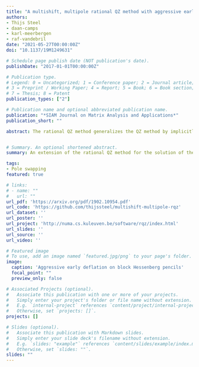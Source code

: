 ```yaml
---
title: "A multishift, multipole rational QZ method with aggressive early deflation"
authors:
- Thijs Steel
- daan-camps
- karl-meerbergen
- raf-vandebril
date: "2021-05-27T00:00:00Z"
doi: "10.1137/19M1249631"

# Schedule page publish date (NOT publication's date).
publishDate: "2017-01-01T00:00:00Z"

# Publication type.
# Legend: 0 = Uncategorized; 1 = Conference paper; 2 = Journal article;
# 3 = Preprint / Working Paper; 4 = Report; 5 = Book; 6 = Book section;
# 7 = Thesis; 8 = Patent
publication_types: ["2"]

# Publication name and optional abbreviated publication name.
publication: "*SIAM Journal on Matrix Analysis and Applications*"
publication_short: ""

abstract: The rational QZ method generalizes the QZ method by implicitly supporting rational subspace iteration. In this paper we extend the rational QZ method by introducing shifts and poles of higher multiplicity in the Hessenberg pencil, which is a pencil consisting of two Hessenberg matrices. The result is a multishift, multipole iteration on block Hessenberg pencils which allows one to stick to real arithmetic for a real input pencil. In combination with optimally packed shifts and aggressive early deflation as an advanced deflation technique we obtain an efficient method for the dense generalized eigenvalue problem. In the numerical experiments we compare the results with state-of-the-art routines for the generalized eigenvalue problem and show that we are competitive in terms of speed and accuracy.


# Summary. An optional shortened abstract.
summary: An extension of the rational QZ method for the solution of the real generalized eigenvalue problems with aggressive early deflation.

tags:
- Pole swapping
featured: true

# links:
# - name: ""
#   url: ""
url_pdf: 'https://arxiv.org/pdf/1902.10954.pdf'
url_code: 'https://github.com/thijssteel/multishift-multipole-rqz'
url_dataset: ''
url_poster: ''
url_project: 'http://numa.cs.kuleuven.be/software/rqz/index.html'
url_slides: ''
url_source: ''
url_video: ''

# Featured image
# To use, add an image named `featured.jpg/png` to your page's folder. 
image:
  caption: 'Aggressive early deflation on block Hessenberg pencils'
  focal_point: ""
  preview_only: false

# Associated Projects (optional).
#   Associate this publication with one or more of your projects.
#   Simply enter your project's folder or file name without extension.
#   E.g. `internal-project` references `content/project/internal-project/index.md`.
#   Otherwise, set `projects: []`.
projects: []

# Slides (optional).
#   Associate this publication with Markdown slides.
#   Simply enter your slide deck's filename without extension.
#   E.g. `slides: "example"` references `content/slides/example/index.md`.
#   Otherwise, set `slides: ""`.
slides: ""
---
```

